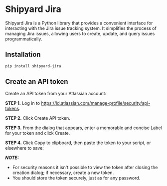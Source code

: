# Shipyard Jira
Shipyard Jira is a Python library that provides a convenient interface for interacting with the Jira issue tracking system. It simplifies the process of managing Jira issues, allowing users to create, update, and query issues programmatically.

## Installation
```bash
pip install shipyard-jira
```
## Create an API token
Create an API token from your Atlassian account:

**STEP 1.** Log in to https://id.atlassian.com/manage-profile/security/api-tokens.

**STEP 2.** Click Create API token.

**STEP 3.** From the dialog that appears, enter a memorable and concise Label for your token and click Create.

**STEP 4.** Click Copy to clipboard, then paste the token to your script, or elsewhere to save:
 
**_NOTE:_** 

* For security reasons it isn't possible to view the token after closing the creation dialog; if necessary, create a new token.
* You should store the token securely, just as for any password.